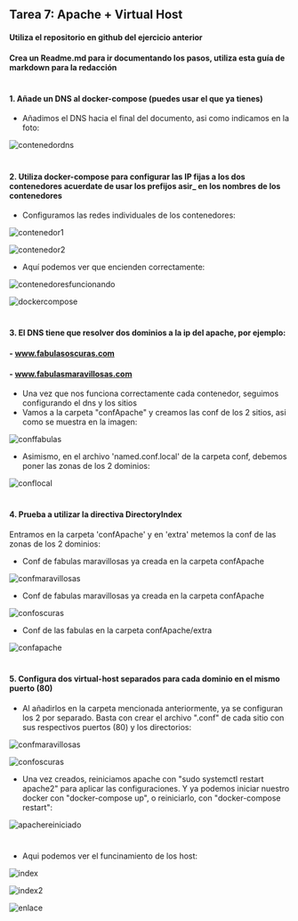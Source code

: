 
## Tarea 7: Apache + Virtual Host 

#### Utiliza el repositorio en github del ejercicio anterior
#### Crea un Readme.md para ir documentando los pasos, utiliza esta guía de markdown para la redacción
#
#
#### 1. Añade un DNS al docker-compose (puedes usar el que ya tienes)

- Añadimos el DNS hacia el final del documento, asi como indicamos en la foto:

![contenedordns](https://github.com/sarald22/SRI/blob/main/tareas/Tarea7ApacheVirtualhost/imagenes/contenedordns.png)

#
#### 2. Utiliza docker-compose para configurar las IP fijas a los dos contenedores acuerdate de usar los prefijos asir_ en los nombres de los contenedores

- Configuramos las redes individuales de los contenedores:

![contenedor1](https://github.com/sarald22/SRI/blob/main/tareas/Tarea7ApacheVirtualhost/imagenes/contenedor1.png)

![contenedor2](https://github.com/sarald22/SRI/blob/main/tareas/Tarea7ApacheVirtualhost/imagenes/contenedor2.png)


- Aquí podemos ver que encienden correctamente:

![contenedoresfuncionando](https://github.com/sarald22/SRI/blob/main/tareas/Tarea7ApacheVirtualhost/imagenes/contenedoresfuncionando.png)

![dockercompose](https://github.com/sarald22/SRI/blob/main/tareas/Tarea7ApacheVirtualhost/imagenes/contenedores.png)


#
#### 3. El DNS tiene que resolver dos dominios a la ip del apache, por ejemplo:
####        - www.fabulasoscuras.com
####        - www.fabulasmaravillosas.com

- Una vez que nos funciona correctamente cada contenedor, seguimos configurando el dns y los sitios
- Vamos a la carpeta "confApache" y creamos las conf de los 2 sitios, asi como se muestra en la imagen:

![conffabulas](https://github.com/sarald22/SRI/blob/main/tareas/Tarea7ApacheVirtualhost/imagenes/conffabulas.png)


- Asimismo, en el archivo 'named.conf.local' de la carpeta conf, debemos poner las zonas de los 2 dominios:

![conflocal](https://github.com/sarald22/SRI/blob/main/tareas/Tarea7ApacheVirtualhost/imagenes/conflocal.png)




#
#### 4. Prueba a utilizar la directiva DirectoryIndex

Entramos en la carpeta 'confApache' y en 'extra' metemos la conf de las zonas de los 2 dominios:

- Conf de fabulas maravillosas ya creada en la carpeta confApache

![confmaravillosas](https://github.com/sarald22/SRI/blob/main/tareas/Tarea7ApacheVirtualhost/imagenes/confmaravillosas.png)


- Conf de fabulas maravillosas ya creada en la carpeta confApache

![confoscuras](https://github.com/sarald22/SRI/blob/main/tareas/Tarea7ApacheVirtualhost/imagenes/confoscuras.png)


- Conf de las fabulas en la carpeta confApache/extra

![confapache](https://github.com/sarald22/SRI/blob/main/tareas/Tarea7ApacheVirtualhost/imagenes/confapache.png)


#
#### 5. Configura dos virtual-host separados para cada dominio en el mismo puerto (80)

- Al añadirlos en la carpeta mencionada anteriormente, ya se configuran los 2 por separado. Basta con crear el archivo ".conf" de cada sitio con sus respectivos puertos (80) y los directorios:


![confmaravillosas](https://github.com/sarald22/SRI/blob/main/tareas/Tarea7ApacheVirtualhost/imagenes/confmaravillosas.png)

![confoscuras](https://github.com/sarald22/SRI/blob/main/tareas/Tarea7ApacheVirtualhost/imagenes/confoscuras.png)


- Una vez creados, reiniciamos apache con "sudo systemctl restart apache2" para aplicar las configuraciones. Y ya podemos iniciar nuestro docker con "docker-compose up", o reiniciarlo, con "docker-compose restart":

![apachereiniciado](https://github.com/sarald22/SRI/blob/main/tareas/Tarea7ApacheVirtualhost/imagenes/apachereiniciado.png)



#
#
- Aqui podemos ver el funcinamiento de los host:

![index](https://github.com/sarald22/SRI/blob/main/tareas/Tarea7ApacheVirtualhost/imagenes/index.png)

![index2](https://github.com/sarald22/SRI/blob/main/tareas/Tarea7ApacheVirtualhost/imagenes/index2.png)

![enlace](https://github.com/sarald22/SRI/blob/main/tareas/Tarea7ApacheVirtualhost/imagenes/enlace.png)

